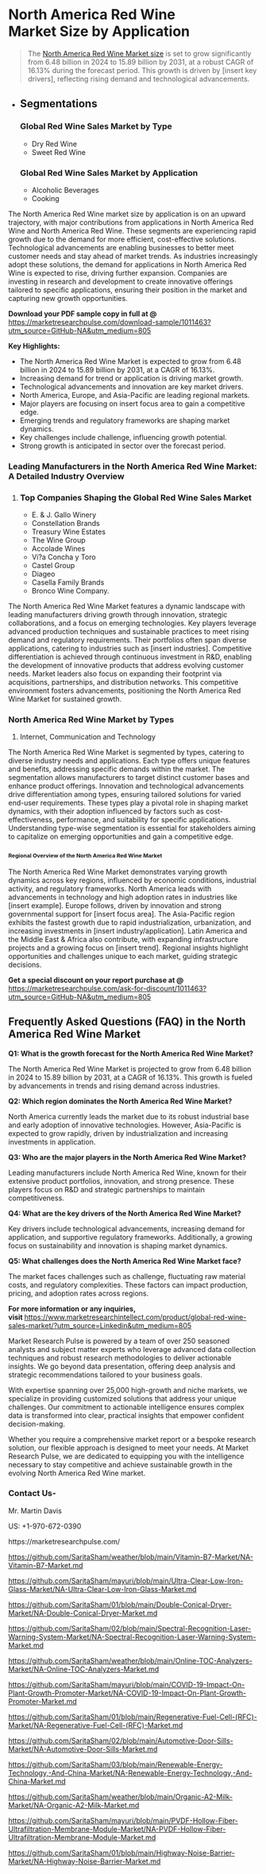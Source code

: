 <h1>North America Red Wine Market&nbsp;Size by Application</h1><blockquote><p>The <a href="https://marketresearchpulse.com/download-sample/1011463?utm_source=GitHub-NA&amp;utm_medium=805">North America Red Wine Market size</a> is set to grow significantly from 6.48 billion in 2024 to 15.89 billion by 2031, at a robust CAGR of 16.13% during the forecast period. This growth is driven by [insert key drivers], reflecting rising demand and technological advancements.</p></blockquote><ul><li><h2>Segmentations</h2><h3>Global Red Wine Sales Market by Type</h3><ul><li>Dry Red Wine</li><li>Sweet Red Wine</li></ul><h3>Global Red Wine Sales Market by Application</h3><ul><li>Alcoholic Beverages</li><li>Cooking</li></ul></li></ul><p>The North America Red Wine market size by application is on an upward trajectory, with major contributions from applications in North America Red Wine and North America Red Wine. These segments are experiencing rapid growth due to the demand for more efficient, cost-effective solutions. Technological advancements are enabling businesses to better meet customer needs and stay ahead of market trends. As industries increasingly adopt these solutions, the demand for applications in North America Red Wine is expected to rise, driving further expansion. Companies are investing in research and development to create innovative offerings tailored to specific applications, ensuring their position in the market and capturing new growth opportunities.</p><p><strong>Download your PDF sample copy in full at @ </strong><a href="https://marketresearchpulse.com/download-sample/1011463?utm_source=GitHub-NA&amp;utm_medium=805">https://marketresearchpulse.com/download-sample/1011463?utm_source=GitHub-NA&amp;utm_medium=805</a></p><p><strong>Key Highlights: </strong></p><ul><li>The North America Red Wine Market is expected to grow from 6.48 billion in 2024 to 15.89 billion by 2031, at a CAGR of 16.13%.</li><li>Increasing demand for trend or application is driving market growth.</li><li>Technological advancements and innovation are key market drivers.</li><li>North America, Europe, and Asia-Pacific are leading regional markets.</li><li>Major players are focusing on insert focus area to gain a competitive edge.</li><li>Emerging trends and regulatory frameworks are shaping market dynamics.</li><li>Key challenges include challenge, influencing growth potential.</li><li>Strong growth is anticipated in sector over the forecast period.</li></ul><h3>Leading Manufacturers in the North America Red Wine Market: A Detailed Industry Overview</h3><ol><li><h3>Top Companies Shaping the Global Red Wine Sales Market </h3><ul><li>E. & J. Gallo Winery</li><li>Constellation Brands</li><li>Treasury Wine Estates</li><li>The Wine Group</li><li>Accolade Wines</li><li>Vi?a Concha y Toro</li><li>Castel Group</li><li>Diageo</li><li>Casella Family Brands</li><li>Bronco Wine Company.</li></ul></li></ol><div class="flex max-w-full flex-col flex-grow"><div class="min-h-8 text-message flex w-full flex-col items-end gap-2 whitespace-normal break-words [.text-message+&amp;]:mt-5" dir="auto" data-message-author-role="assistant" data-message-id="fd8432e4-4910-450d-b182-61b7bfb0a01f" data-message-model-slug="gpt-4o"><div class="flex w-full flex-col gap-1 empty:hidden first:pt-[3px]"><div class="markdown prose w-full break-words dark:prose-invert light"><p>The North America Red Wine Market features a dynamic landscape with leading manufacturers driving growth through innovation, strategic collaborations, and a focus on emerging technologies. Key players leverage advanced production techniques and sustainable practices to meet rising demand and regulatory requirements. Their portfolios often span diverse applications, catering to industries such as [insert industries]. Competitive differentiation is achieved through continuous investment in R&amp;D, enabling the development of innovative products that address evolving customer needs. Market leaders also focus on expanding their footprint via acquisitions, partnerships, and distribution networks. This competitive environment fosters advancements, positioning the North America Red Wine Market for sustained growth.</p></div></div></div></div><h3>North America Red Wine Market by Types</h3><ol><li>Internet, Communication and Technology</li></ol><div class="flex max-w-full flex-col flex-grow"><div class="min-h-8 text-message flex w-full flex-col items-end gap-2 whitespace-normal break-words [.text-message+&amp;]:mt-5" dir="auto" data-message-author-role="assistant" data-message-id="084470be-0bb7-4664-bddf-5156b4f41249" data-message-model-slug="gpt-4o-mini"><div class="flex w-full flex-col gap-1 empty:hidden first:pt-[3px]"><div class="markdown prose w-full break-words dark:prose-invert light"><p>The North America Red Wine Market is segmented by types, catering to diverse industry needs and applications. Each type offers unique features and benefits, addressing specific demands within the market. The segmentation allows manufacturers to target distinct customer bases and enhance product offerings. Innovation and technological advancements drive differentiation among types, ensuring tailored solutions for varied end-user requirements. These types play a pivotal role in shaping market dynamics, with their adoption influenced by factors such as cost-effectiveness, performance, and suitability for specific applications. Understanding type-wise segmentation is essential for stakeholders aiming to capitalize on emerging opportunities and gain a competitive edge.</p></div></div></div></div><h3><span style="font-size: 11px;">Regional Overview of the North America Red Wine Market</span></h3><div class="flex max-w-full flex-col flex-grow"><div class="min-h-8 text-message flex w-full flex-col items-end gap-2 whitespace-normal break-words [.text-message+&amp;]:mt-5" dir="auto" data-message-author-role="assistant" data-message-id="e9038762-ce64-4e30-91c9-9bd413514231" data-message-model-slug="gpt-4o-mini"><div class="flex w-full flex-col gap-1 empty:hidden first:pt-[3px]"><div class="markdown prose w-full break-words dark:prose-invert light"><p>The North America Red Wine Market demonstrates varying growth dynamics across key regions, influenced by economic conditions, industrial activity, and regulatory frameworks. North America leads with advancements in technology and high adoption rates in industries like [insert example]. Europe follows, driven by innovation and strong governmental support for [insert focus area]. The Asia-Pacific region exhibits the fastest growth due to rapid industrialization, urbanization, and increasing investments in [insert industry/application]. Latin America and the Middle East &amp; Africa also contribute, with expanding infrastructure projects and a growing focus on [insert trend]. Regional insights highlight opportunities and challenges unique to each market, guiding strategic decisions.</p></div></div></div></div><p><strong>Get a special discount on your report purchase at @ </strong><a href="https://marketresearchpulse.com/ask-for-discount/1011463?utm_source=GitHub-NA&amp;utm_medium=805">https://marketresearchpulse.com/ask-for-discount/1011463?utm_source=GitHub-NA&amp;utm_medium=805</a></p><h2>Frequently Asked Questions (FAQ) in the North America Red Wine Market</h2><p><strong>Q1: What is the growth forecast for the North America Red Wine Market?</strong></p><p>The North America Red Wine Market is projected to grow from 6.48 billion in 2024 to 15.89 billion by 2031, at a CAGR of 16.13%. This growth is fueled by advancements in trends and rising demand across industries.</p><p><strong>Q2: Which region dominates the North America Red Wine Market?</strong></p><p>North America currently leads the market due to its robust industrial base and early adoption of innovative technologies. However, Asia-Pacific is expected to grow rapidly, driven by industrialization and increasing investments in application.</p><p><strong>Q3: Who are the major players in the North America Red Wine Market?</strong></p><p>Leading manufacturers include North America Red Wine, known for their extensive product portfolios, innovation, and strong presence. These players focus on R&amp;D and strategic partnerships to maintain competitiveness.</p><p><strong>Q4: What are the key drivers of the North America Red Wine Market?</strong></p><p>Key drivers include technological advancements, increasing demand for application, and supportive regulatory frameworks. Additionally, a growing focus on sustainability and innovation is shaping market dynamics.</p><p><strong>Q5: What challenges does the North America Red Wine Market face?</strong></p><p>The market faces challenges such as challenge, fluctuating raw material costs, and regulatory complexities. These factors can impact production, pricing, and adoption rates across regions.</p><p><strong>For more information or any inquiries, visit&nbsp;</strong><a href="https://www.marketresearchintellect.com/product/global-red-wine-sales-market/?utm_source=Linkedin&utm_medium=805">https://www.marketresearchintellect.com/product/global-red-wine-sales-market/?utm_source=Linkedin&utm_medium=805</a></p><p>Market Research Pulse is powered by a team of over 250 seasoned analysts and subject matter experts who leverage advanced data collection techniques and robust research methodologies to deliver actionable insights. We go beyond data presentation, offering deep analysis and strategic recommendations tailored to your business goals.</p><p>With expertise spanning over 25,000 high-growth and niche markets, we specialize in providing customized solutions that address your unique challenges. Our commitment to actionable intelligence ensures complex data is transformed into clear, practical insights that empower confident decision-making.</p><p>Whether you require a comprehensive market report or a bespoke research solution, our flexible approach is designed to meet your needs. At Market Research Pulse, we are dedicated to equipping you with the intelligence necessary to stay competitive and achieve sustainable growth in the evolving North America Red Wine market.</p><h3><strong>Contact Us-</strong></h3><p>Mr. Martin Davis</p><p>US: +1-970-672-0390</p><p>https://marketresearchpulse.com/</p><p><a href="https://github.com/SaritaSham/weather/blob/main/Vitamin-B7-Market/NA-Vitamin-B7-Market.md">https://github.com/SaritaSham/weather/blob/main/Vitamin-B7-Market/NA-Vitamin-B7-Market.md</a></p><p><a href="https://github.com/SaritaSham/mayuri/blob/main/Ultra-Clear-Low-Iron-Glass-Market/NA-Ultra-Clear-Low-Iron-Glass-Market.md">https://github.com/SaritaSham/mayuri/blob/main/Ultra-Clear-Low-Iron-Glass-Market/NA-Ultra-Clear-Low-Iron-Glass-Market.md</a></p><p><a href="https://github.com/SaritaSham/01/blob/main/Double-Conical-Dryer-Market/NA-Double-Conical-Dryer-Market.md">https://github.com/SaritaSham/01/blob/main/Double-Conical-Dryer-Market/NA-Double-Conical-Dryer-Market.md</a></p><p><a href="https://github.com/SaritaSham/02/blob/main/Spectral-Recognition-Laser-Warning-System-Market/NA-Spectral-Recognition-Laser-Warning-System-Market.md">https://github.com/SaritaSham/02/blob/main/Spectral-Recognition-Laser-Warning-System-Market/NA-Spectral-Recognition-Laser-Warning-System-Market.md</a></p><p><a href="https://github.com/SaritaSham/weather/blob/main/Online-TOC-Analyzers-Market/NA-Online-TOC-Analyzers-Market.md">https://github.com/SaritaSham/weather/blob/main/Online-TOC-Analyzers-Market/NA-Online-TOC-Analyzers-Market.md</a></p><p><a href="https://github.com/SaritaSham/mayuri/blob/main/COVID-19-Impact-On-Plant-Growth-Promoter-Market/NA-COVID-19-Impact-On-Plant-Growth-Promoter-Market.md">https://github.com/SaritaSham/mayuri/blob/main/COVID-19-Impact-On-Plant-Growth-Promoter-Market/NA-COVID-19-Impact-On-Plant-Growth-Promoter-Market.md</a></p><p><a href="https://github.com/SaritaSham/01/blob/main/Regenerative-Fuel-Cell-(RFC)-Market/NA-Regenerative-Fuel-Cell-(RFC)-Market.md">https://github.com/SaritaSham/01/blob/main/Regenerative-Fuel-Cell-(RFC)-Market/NA-Regenerative-Fuel-Cell-(RFC)-Market.md</a></p><p><a href="https://github.com/SaritaSham/02/blob/main/Automotive-Door-Sills-Market/NA-Automotive-Door-Sills-Market.md">https://github.com/SaritaSham/02/blob/main/Automotive-Door-Sills-Market/NA-Automotive-Door-Sills-Market.md</a></p><p><a href="https://github.com/SaritaSham/03/blob/main/Renewable-Energy-Technology,-And-China-Market/NA-Renewable-Energy-Technology,-And-China-Market.md">https://github.com/SaritaSham/03/blob/main/Renewable-Energy-Technology,-And-China-Market/NA-Renewable-Energy-Technology,-And-China-Market.md</a></p><p><a href="https://github.com/SaritaSham/weather/blob/main/Organic-A2-Milk-Market/NA-Organic-A2-Milk-Market.md">https://github.com/SaritaSham/weather/blob/main/Organic-A2-Milk-Market/NA-Organic-A2-Milk-Market.md</a></p><p><a href="https://github.com/SaritaSham/mayuri/blob/main/PVDF-Hollow-Fiber-Ultrafiltration-Membrane-Module-Market/NA-PVDF-Hollow-Fiber-Ultrafiltration-Membrane-Module-Market.md">https://github.com/SaritaSham/mayuri/blob/main/PVDF-Hollow-Fiber-Ultrafiltration-Membrane-Module-Market/NA-PVDF-Hollow-Fiber-Ultrafiltration-Membrane-Module-Market.md</a></p><p><a href="https://github.com/SaritaSham/01/blob/main/Highway-Noise-Barrier-Market/NA-Highway-Noise-Barrier-Market.md">https://github.com/SaritaSham/01/blob/main/Highway-Noise-Barrier-Market/NA-Highway-Noise-Barrier-Market.md</a></p>

